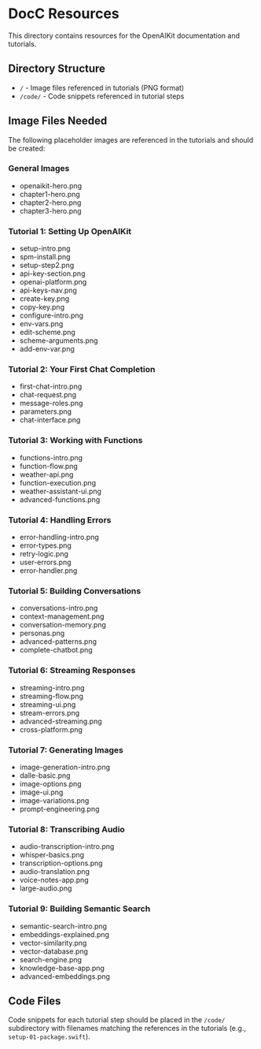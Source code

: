 # DocC Resources

This directory contains resources for the OpenAIKit documentation and tutorials.

## Directory Structure

- `/` - Image files referenced in tutorials (PNG format)
- `/code/` - Code snippets referenced in tutorial steps

## Image Files Needed

The following placeholder images are referenced in the tutorials and should be created:

### General Images
- openaikit-hero.png
- chapter1-hero.png
- chapter2-hero.png  
- chapter3-hero.png

### Tutorial 1: Setting Up OpenAIKit
- setup-intro.png
- spm-install.png
- setup-step2.png
- api-key-section.png
- openai-platform.png
- api-keys-nav.png
- create-key.png
- copy-key.png
- configure-intro.png
- env-vars.png
- edit-scheme.png
- scheme-arguments.png
- add-env-var.png

### Tutorial 2: Your First Chat Completion
- first-chat-intro.png
- chat-request.png
- message-roles.png
- parameters.png
- chat-interface.png

### Tutorial 3: Working with Functions
- functions-intro.png
- function-flow.png
- weather-api.png
- function-execution.png
- weather-assistant-ui.png
- advanced-functions.png

### Tutorial 4: Handling Errors
- error-handling-intro.png
- error-types.png
- retry-logic.png
- user-errors.png
- error-handler.png

### Tutorial 5: Building Conversations
- conversations-intro.png
- context-management.png
- conversation-memory.png
- personas.png
- advanced-patterns.png
- complete-chatbot.png

### Tutorial 6: Streaming Responses
- streaming-intro.png
- streaming-flow.png
- streaming-ui.png
- stream-errors.png
- advanced-streaming.png
- cross-platform.png

### Tutorial 7: Generating Images
- image-generation-intro.png
- dalle-basic.png
- image-options.png
- image-ui.png
- image-variations.png
- prompt-engineering.png

### Tutorial 8: Transcribing Audio
- audio-transcription-intro.png
- whisper-basics.png
- transcription-options.png
- audio-translation.png
- voice-notes-app.png
- large-audio.png

### Tutorial 9: Building Semantic Search
- semantic-search-intro.png
- embeddings-explained.png
- vector-similarity.png
- vector-database.png
- search-engine.png
- knowledge-base-app.png
- advanced-embeddings.png

## Code Files

Code snippets for each tutorial step should be placed in the `/code/` subdirectory with filenames matching the references in the tutorials (e.g., `setup-01-package.swift`).
